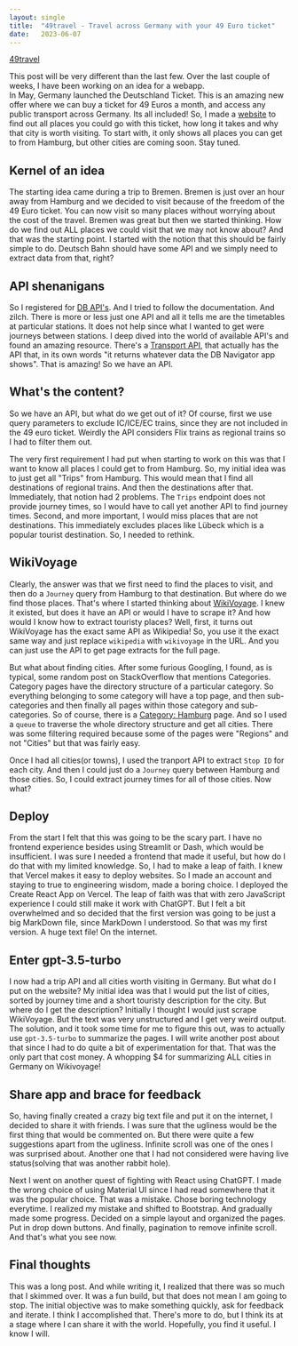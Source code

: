 ```yaml
---
layout: single
title:  "49travel - Travel across Germany with your 49 Euro ticket"
date:   2023-06-07
---
```


[49travel](https://49travel.vercel.app/)

This post will be very different than the last few.
Over the last couple of weeks, I have been working on an idea for a webapp.     
In May, Germany launched the Deutschland Ticket. 
This is an amazing new offer where we can buy a ticket for 49 Euros a month,
and access any public transport across Germany. Its all included!
So, I made a [website](https://49travel.vercel.app/) to find out 
all places you could go with this ticket,
how long it takes and why that city is worth visiting.
To start with, it only shows all places you can get to from Hamburg, 
but other cities are coming soon. Stay tuned. 


## Kernel of an idea

The starting idea came during a trip to Bremen. 
Bremen is just over an hour away from Hamburg 
and we decided to visit because of the freedom of the 49 Euro ticket. 
You can now visit so many places without worrying about the cost of the travel.
Bremen was great but then we started thinking. How do we find out ALL places 
we could visit that we may not know about? 
And that was the starting point. 
I started with the notion that this should be fairly simple to do.
Deutsch Bahn should have some API and we simply need to extract data from that, right? 

## API shenanigans 

So I registered for [DB API's](https://data.deutschebahn.com/dataset.groups.apis.html). 
And I tried to follow the documentation. And zilch.
There is more or less just one API and all it tells me are the timetables at particular stations.
It does not help since what I wanted to get were journeys between stations. 
I deep dived into the world of available API's and found an amazing resource. 
There's a [Transport API](https://transport.rest/), 
that actually has the API that, in its own words "it returns whatever data the DB Navigator app shows". That is amazing! 
So we have an API. 

## What's the content? 

So we have an API, but what do we get out of it?
Of course, first we use query parameters to exclude IC/ICE/EC trains,
since they are not included in the 49 euro ticket.
Weirdly the API considers Flix trains as regional trains so I had to filter them out.


The very first requirement I had put when starting to work on this
was that I want to know all places I could get to from Hamburg.
So, my initial idea was to just get all "Trips" from Hamburg.
This would mean that I find all destinations of regional trains. 
And then the destinations after that. 
Immediately, that notion had 2 problems. 
The `Trips` endpoint does not provide journey times,
so I would have to call yet another API
to find journey times. 
Second, and more important, I would miss places that are not destinations. 
This immediately excludes places like Lübeck which is a popular tourist destination.
So, I needed to rethink. 

## WikiVoyage

Clearly, the answer was that we first need to find the places to visit,
and then do a `Journey` query from Hamburg to that destination. 
But where do we find those places. 
That's where I started thinking about [WikiVoyage](https://en.wikivoyage.org/).
I knew it existed, but does it have an API or would I have to scrape it?
And how would I know how to extract touristy places?
Well, first, it turns out WikiVoyage has the exact same API as Wikipedia!
So, you use it the exact same way and just replace `wikipedia` with `wikivoyage` 
in the URL. 
And you can just use the API to get page extracts for the full page. 

But what about finding cities. 
After some furious Googling, I found, as is typical, some random post
on StackOverflow that mentions Categories. 
Category pages have the directory structure of a particular category.
So everything belonging to some category will have a top page,
and then sub-categories and then finally all pages within those category and sub-categories.
So of course, there is a [Category: Hamburg](https://en.wikivoyage.org/wiki/Category:Germany) page.
And so I used a `queue` to traverse the whole directory structure and get all cities.
There was some filtering required because some of the pages were
"Regions" and not "Cities" but that was fairly easy.

Once I had all cities(or towns), I used the tranport API to extract
`Stop ID` for each city. 
And then I could just do a `Journey` query between Hamburg and those cities. 
So, I could extract journey times for all of those cities. 
Now what?

## Deploy

From the start I felt that this was going to be the scary part.
I have no frontend experience besides using Streamlit or Dash,
which would be insufficient. 
I was sure I needed a frontend that made it useful, but how do 
I do that with my limited knowledge. 
So, I had to make a leap of faith. 
I knew that Vercel makes it easy to deploy websites.
So I made an account and staying to true to engineering wisdom,
made a boring choice. 
I deployed the Create React App on Vercel.
The leap of faith was that with zero JavaScript experience
I could still make it work with ChatGPT.
But I felt a bit overwhelmed and so decided that the first version was going
to be just a big MarkDown file, since MarkDown I understood. 
So that was my first version. A huge text file! On the internet.  

## Enter gpt-3.5-turbo

I now had a trip API and all cities worth visiting in Germany. 
But what do I put on the website?
My initial idea was that I would put the list of cities,
sorted by journey time and a short touristy description for the city.
But where do I get the description?
Initially I thought I would just scrape WikiVoyage.
But the text was very unstructured and I get very weird output.
The solution, and it took some time for me to figure this out,
was to actually use `gpt-3.5-turbo` to summarize the pages. 
I will write another post about that since I had to do quite a bit of experimentation for that.
That was the only part that cost money. A whopping $4 for summarizing ALL cities
in Germany on Wikivoyage!

## Share app and brace for feedback

So, having finally created a crazy big text file and put it on the internet,
I decided to share it with friends.
I was sure that the ugliness would be the first thing that would be commented on.
But there were quite a few suggestions apart from the ugliness.
Infinite scroll was one of the ones I was surprised about.
Another one that I had not considered were having live status(solving
that was another rabbit hole).

Next I went on another quest of fighting with React using ChatGPT.
I made the wrong choice of using Material UI since I had read somewhere
that it was the popular choice. That was a mistake. Chose boring technology everytime. 
I realized my mistake and shifted to Bootstrap.
And gradually made some progress. Decided on a simple layout and organized the pages.
Put in drop down buttons. And finally, pagination to remove infinite scroll.
And that's what you see now.


## Final thoughts

This was a long post. And while writing it, I realized that there was
so much that I skimmed over. 
It was a fun build, but that does not mean I am going to stop.
The initial objective was to make something quickly,
ask for feedback and iterate. 
I think I accomplished that. 
There's more to do, but I think its at a stage where I can share it with the
world. 
Hopefully, you find it useful. I know I will. 



